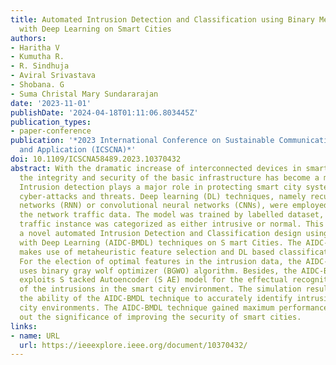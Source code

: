 ```yaml
---
title: Automated Intrusion Detection and Classification using Binary Metaheuristics
  with Deep Learning on Smart Cities
authors:
- Haritha V
- Kumutha R.
- R. Sindhuja
- Aviral Srivastava
- Shobana. G
- Suma Christal Mary Sundararajan
date: '2023-11-01'
publishDate: '2024-04-18T01:11:06.803445Z'
publication_types:
- paper-conference
publication: '*2023 International Conference on Sustainable Communication Networks
  and Application (ICSCNA)*'
doi: 10.1109/ICSCNA58489.2023.10370432
abstract: With the dramatic increase of interconnected devices in smart cities, ensuring
  the integrity and security of the basic infrastructure has become a major concern.
  Intrusion detection plays a major role in protecting smart city systems against
  cyber-attacks and threats. Deep learning (DL) techniques, namely recurrent neural
  networks (RNN) or convolutional neural networks (CNNs), were employed for analyzing
  the network traffic data. The model was trained by labelled dataset, where network
  traffic instance was categorized as either intrusive or normal. This study proposes
  a novel automated Intrusion Detection and Classification design using Binary Metaheuristics
  with Deep Learning (AIDC-BMDL) techniques on S mart Cities. The AIDC-BMDL technique
  makes use of metaheuristic feature selection and DL based classification process.
  For the election of optimal features in the intrusion data, the AIDC-BMDL technique
  uses binary gray wolf optimizer (BGWO) algorithm. Besides, the AIDC-BMDL technique
  exploits S tacked Autoencoder (S AE) model for the effectual recognition and classification
  of the intrusions in the smart city environment. The simulation results illustrated
  the ability of the AIDC-BMDL technique to accurately identify intrusions in smart
  city environments. The AIDC-BMDL technique gained maximum performance, pointing
  out the significance of improving the security of smart cities.
links:
- name: URL
  url: https://ieeexplore.ieee.org/document/10370432/
---
```

